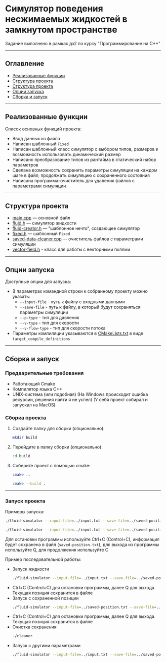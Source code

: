 # Симулятор поведения несжимаемых жидкостей в замкнутом пространстве

Задание выполнено в рамках дз2 по курсу "Программирование на C++"

---

## Оглавление
- [Реализованные функции](#реализованные-функции)
- [Структура проекта](#структура-проекта)
- [Структура проекта](#структура-проекта)
- [Опции запуска](#опции-запуска)
- [Сборка и запуск](#сборка-и-запуск)

---

## Реализованные функции

Список основных функций проекта:
- Ввод данных из файла
- Написан шаблонный ```Fixed```
- Написан шаблонный класс симулятор с выбором типов, размеров и возможность использовать динамический размер
- Написано преобразование типов из рантайма в статический набор параметров 
- Сделана возможность сохранить параметры симуляции на каждом шаге в файл; продолжать симуляцию с сохраненного состояния
- Написана программа-очиститель для удаления файлов с параметрами симуляции

---

## Структура проекта

- [main.cpp](main.cpp) — основной файл
- [fluid.h](fluid.h) — симулятор жидкости
- [fluid-creator.h](fluid-creator.h) — "шаблонное нечто", создающее симулятор
- [fixed.h](fixed.h) — шаблонный ```Fixed```
- [saved-data-cleaner.cpp](saved-data-cleaner.cpp) — очиститель файлов с параметрами симуляции
- [vector-field.h](vector-field.h) - класс для работы с векторными полями

---

## Опции запуска

Доступные опции для запуска:

- В параметрах командной строки к собранному проекту можно указать:
  - ```--input-file``` - путь к файлу с входными данными
  - ```--save-file``` - путь к файлу, в который будут сохраняться параметры симуляции
  - ```--p-type``` - тип для давления
  - ```--v-type``` - тип для скорости
  - ```--v-flow-type``` - тип для скорости потока
- Параметры компиляции указываются в [CMakeLists.txt](CMakeLists.txt) в виде ```target_compile_definitions```

---
## Сборка и запуск

### Предварительные требования

- Работающий Cmake
- Компилятор языка C++
- UNIX-система (или подобная) (На Windows происходит ошибка рекурсии, решения найти я не успел) (У себя проект собирал и запускал на MacOS)

### Сборка проекта

1. Создайте папку для сборки (опционально):
   ```bash
   mkdir build
   ```

2. Перейдите в папку сборки (опционально):
   ```bash
   cd build
   ```
3. Соберите проект с помощью cmake:
   ```bash
   cmake ..
   ```
    ```bash
   cmake --build .
   ```
---
### Запуск проекта
Примеры запуска:
   ```bash
   ./fluid-simulator --input-file=../input.txt --save-file=../saved-position.txt --p-type="FIXED(32,7)" --v-type="FIXED(32,7)" --v-flow-type="FIXED(32,7)"
   ```
   ```bash
   ./fluid-simulator --input-file=../input.txt --save-file=../saved-position.txt --p-type="FIXED(32,7)" --v-type="FAST_FIXED(52,13)" --v-flow-type="DOUBLE" 
   ```

Для остановки программы используйте Ctrl+C (Control+C), информация будет сохранена в файл (```saved-position.txt```), для выхода из программы используйте Q, для продолжения используйте C

Пример последовательной работы:
- Запуск жидкости
   ```bash
   ./fluid-simulator --input-file=../input.txt --save-file=../saved-position.txt --p-type="FIXED(32,7)" --v-type="FIXED(32,7)" --v-flow-type="FIXED(32,7)"
   ```
- Ctrl+C (Control+C) для остановки программы, далее Q для выхода. Текущая позиция сохранится в файле
- Запуск с сохраненной позиции
   ```bash
   ./fluid-simulator --input-file=../saved-position.txt --save-file=../saved-position.txt --p-type="FIXED(32,7)" --v-type="FIXED(32,7)" --v-flow-type="FIXED(32,7)"
   ```
- Ctrl+C (Control+C) для остановки программы, далее Q для выхода. Текущая позиция сохранится в файле
- Очистка сохранения 
   ```bash
   ./cleaner
   ```
- Запуск с другими параметрами
   ```bash
   ./fluid-simulator --input-file=../input.txt --save-file=../saved-position.txt --p-type="FIXED(32,7)" --v-type="FAST_FIXED(52,13)" --v-flow-type="DOUBLE" 
   ```
